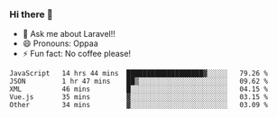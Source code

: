 ### Hi there 👋

<!--
**reubenwedson/reubenwedson** is a ✨ _special_ ✨ repository because its `README.md` (this file) appears on your GitHub profile.
Here are some ideas to get you started:
- 📫 How to reach me: 
- 🔭 I’m currently working on awesome talent app
- 🌱 I’m currently learning extreme Vue js technical stuffs
- 👯 I’m looking to collaborate on start ups challenges
- 🤔 I’m looking for help with time
-->
- 💬 Ask me about Laravel!!
- 😄 Pronouns: Oppaa
- ⚡ Fun fact: No coffee please!

<!--START_SECTION:waka-->
```text
JavaScript   14 hrs 44 mins  ███████████████████▓░░░░░   79.26 % 
JSON         1 hr 47 mins    ██▒░░░░░░░░░░░░░░░░░░░░░░   09.62 % 
XML          46 mins         █░░░░░░░░░░░░░░░░░░░░░░░░   04.15 % 
Vue.js       35 mins         ▓░░░░░░░░░░░░░░░░░░░░░░░░   03.15 % 
Other        34 mins         ▓░░░░░░░░░░░░░░░░░░░░░░░░   03.09 % 
```
<!--END_SECTION:waka-->
